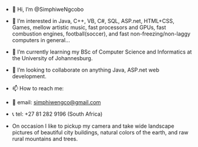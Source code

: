- 👋 Hi, I’m @SimphiweNgcobo
- 👀 I’m interested in Java, C++, VB, C#, SQL, ASP.net, HTML+CSS, Games, mellow artistic music, fast processors and GPUs, fast combustion engines, football(soccer), and fast non-freezing/non-laggy computers in general...  
- 🌱 I’m currently learning my BSc of Computer Science and Informatics at the University of Johannesburg.
- 💞️ I’m looking to collaborate on anything Java, ASP.net web development.
- 📫 How to reach me:
- 📧 email: simphiwengco@gmail.com
- 📞 tel: +27 81 282 9196 (South Africa)

- On occasion I like to pickup my camera and take wide landscape pictures of beautiful city buildings, natural colors of the earth, and raw rural mountains and trees.
